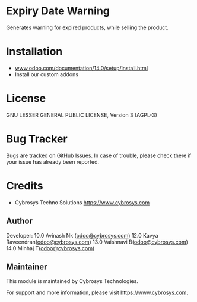 Expiry Date Warning 
===================

Generates warning for expired products, while selling the product.


Installation
============
- www.odoo.com/documentation/14.0/setup/install.html
- Install our custom addons

License
=======

GNU LESSER GENERAL PUBLIC LICENSE, Version 3  (AGPL-3) 

Bug Tracker
===========
Bugs are tracked on GitHub Issues. In case of trouble, please check there if your issue has already been reported.

Credits
=======
* Cybrosys Techno Solutions <https://www.cybrosys.com>

Author
------

Developer: 10.0  Avinash Nk (odoo@cybrosys.com)
	   12.0  Kavya Raveendran(odoo@cybrosys.com)
	   13.0	 Vaishnavi B(odoo@cybrosys.com)
	   14.0	 Minhaj T(odoo@cybrosys.com)
 
Maintainer
----------

This module is maintained by Cybrosys Technologies.

For support and more information, please visit https://www.cybrosys.com.

